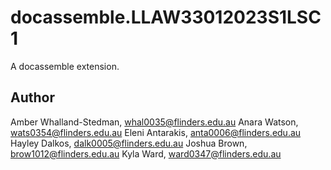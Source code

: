 # docassemble.LLAW33012023S1LSC1

A docassemble extension.

## Author

Amber Whalland-Stedman, whal0035@flinders.edu.au
Anara Watson, wats0354@flinders.edu.au
Eleni Antarakis, anta0006@flinders.edu.au
Hayley Dalkos, dalk0005@flinders.edu.au
Joshua Brown, brow1012@flinders.edu.au
Kyla Ward, ward0347@flinders.edu.au